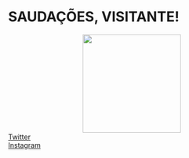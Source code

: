 <h1> SAUDAÇÕES, VISITANTE! </h1>
<div align = "center">
	<img height = "200" src = "https://github-readme-stats.vercel.app/api/top-langs/?username=mourajg">
</div>
<a href = "https://twitter.com/moura0300"> Twitter </a>
<br>
<a href = "https://www.instagram.com/moura0300/"> Instagram </a>
